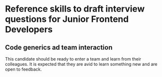 # Reference skills to draft interview questions for Junior Frontend Developers

## Code generics ad team interaction

This candidate should be ready to enter a team and learn from their colleagues. It is expected that they are avid to learn something new and are open to feedback.